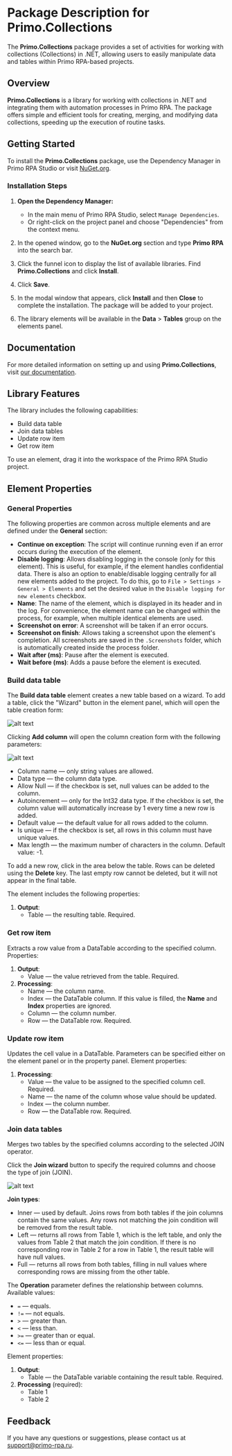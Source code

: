 # Package Description for Primo.Collections

The **Primo.Collections** package provides a set of activities for working with collections (Collections) in .NET, allowing users to easily manipulate data and tables within Primo RPA-based projects.

## Overview

**Primo.Collections** is a library for working with collections in .NET and integrating them with automation processes in Primo RPA. The package offers simple and efficient tools for creating, merging, and modifying data collections, speeding up the execution of routine tasks.

## Getting Started

To install the **Primo.Collections** package, use the Dependency Manager in Primo RPA Studio or visit [NuGet.org](https://www.nuget.org/).

### Installation Steps

1. **Open the Dependency Manager:**
   - In the main menu of Primo RPA Studio, select `Manage Dependencies`.
   - Or right-click on the project panel and choose "Dependencies" from the context menu.

2. In the opened window, go to the **NuGet.org** section and type **Primo RPA** into the search bar.

3. Click the funnel icon to display the list of available libraries. Find **Primo.Collections** and click **Install**.

4. Click **Save**.

5. In the modal window that appears, click **Install** and then **Close** to complete the installation. The package will be added to your project.

6. The library elements will be available in the **Data** > **Tables** group on the elements panel.

## Documentation

For more detailed information on setting up and using **Primo.Collections**, visit [our documentation](https://docs.primo-rpa.com).

## Library Features

The library includes the following capabilities:

- Build data table
- Join data tables
- Update row item
- Get row item

To use an element, drag it into the workspace of the Primo RPA Studio project.

## Element Properties

### General Properties

The following properties are common across multiple elements and are defined under the **General** section:

- **Continue on exception**: The script will continue running even if an error occurs during the execution of the element.
- **Disable logging**: Allows disabling logging in the console (only for this element). This is useful, for example, if the element handles confidential data. There is also an option to enable/disable logging centrally for all new elements added to the project. To do this, go to `File > Settings > General > Elements` and set the desired value in the `Disable logging for new elements` checkbox.
- **Name**: The name of the element, which is displayed in its header and in the log. For convenience, the element name can be changed within the process, for example, when multiple identical elements are used.
- **Screenshot on error**: A screenshot will be taken if an error occurs.
- **Screenshot on finish**: Allows taking a screenshot upon the element's completion. All screenshots are saved in the `.Screenshots` folder, which is automatically created inside the process folder.
- **Wait after (ms)**: Pause after the element is executed.
- **Wait before (ms)**: Adds a pause before the element is executed.

### Build data table

The **Build data table** element creates a new table based on a wizard. To add a table, click the "Wizard" button in the element panel, which will open the table creation form:

![alt text](image-16.png)

Clicking **Add column** will open the column creation form with the following parameters:

![alt text](image-17.png)

- Column name — only string values are allowed.
- Data type — the column data type.
- Allow Null — if the checkbox is set, null values can be added to the column.
- Autoincrement — only for the Int32 data type. If the checkbox is set, the column value will automatically increase by 1 every time a new row is added.
- Default value — the default value for all rows added to the column.
- Is unique — if the checkbox is set, all rows in this column must have unique values.
- Max length — the maximum number of characters in the column. Default value: -1.

To add a new row, click in the area below the table. Rows can be deleted using the **Delete** key. The last empty row cannot be deleted, but it will not appear in the final table.

The element includes the following properties:

1. **Output**:
   - Table — the resulting table. Required.

### Get row item

Extracts a row value from a DataTable according to the specified column. Properties:

1. **Output**:
   - Value — the value retrieved from the table. Required.
2. **Processing**:
   - Name — the column name.
   - Index — the DataTable column. If this value is filled, the **Name** and **Index** properties are ignored.
   - Column — the column number.
   - Row — the DataTable row. Required.

### Update row item

Updates the cell value in a DataTable. Parameters can be specified either on the element panel or in the property panel. Element properties:

1. **Processing**:
   - Value — the value to be assigned to the specified column cell. Required.
   - Name — the name of the column whose value should be updated.
   - Index — the column number.
   - Row — the DataTable row. Required.

### Join data tables

Merges two tables by the specified columns according to the selected JOIN operator.

Click the **Join wizard** button to specify the required columns and choose the type of join (JOIN).

![alt text](image-18.png)

**Join types**:
- Inner — used by default. Joins rows from both tables if the join columns contain the same values. Any rows not matching the join condition will be removed from the result table.
- Left — returns all rows from Table 1, which is the left table, and only the values from Table 2 that match the join condition. If there is no corresponding row in Table 2 for a row in Table 1, the result table will have null values.
- Full — returns all rows from both tables, filling in null values where corresponding rows are missing from the other table.

The **Operation** parameter defines the relationship between columns. Available values:
* `=` — equals.
* `!=` — not equals.
* `>` — greater than.
* `<` — less than.
* `>=` — greater than or equal.
* `<=` — less than or equal.

Element properties:

1. **Output**:
   - Table — the DataTable variable containing the result table. Required.
2. **Processing** (required):
   - Table 1
   - Table 2

## Feedback

If you have any questions or suggestions, please contact us at [support@primo-rpa.ru](mailto:support@primo-rpa.ru).
